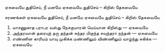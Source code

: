 

 ஏசுவையே துதிசெய், நீ மனமே
 ஏசுவையே துதிசெய் – கிறிஸ் தேசுவையே
    
சரணங்கள்
ஏசுவையே துதிசெய், நீ மனமே
 ஏசுவையே துதிசெய் – கிறிஸ் தேசுவையே
 1. மாசணுகாத பராபர வஸ்து
 நேசகுமாரன் மெய்யான கிறிஸ்து — ஏசுவையே
 2. அந்தரவான் தரையுந் தரு தந்தன்
 சுந்தர மிகுந்த சவுந்தரா நந்தன் — ஏசுவையே
 3. எண்ணின காரியம் யாவு முகிக்க
 மண்ணிலும் விண்ணிலும் வாழ்ந்து சுகிக்க — ஏசுவையே


